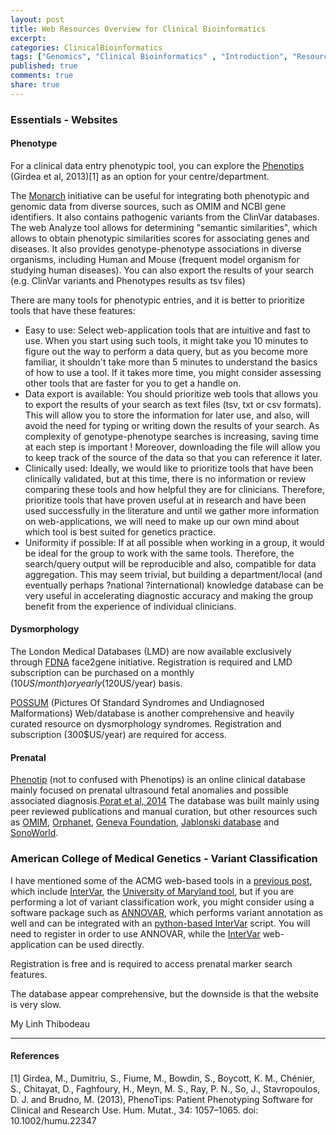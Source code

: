 ```yaml
---
layout: post
title: Web Resources Overview for Clinical Bioinformatics
excerpt:
categories: ClinicalBioinformatics
tags: ["Genomics", "Clinical Bioinformatics" , "Introduction", "Resources", "Web"]
published: true
comments: true
share: true
---
```


### Essentials - Websites

#### Phenotype

For a clinical data entry phenotypic tool, you can explore the [Phenotips](https://phenotips.org/) (Girdea et al, 2013)[1] as an option for your centre/department.

The [Monarch](https://monarchinitiative.org/phenotype) initiative can be useful for integrating both phenotypic and genomic data from diverse sources, such as OMIM and NCBI gene identifiers. It also contains pathogenic variants from the ClinVar databases. The web Analyze tool allows for determining "semantic similarities", which allows to obtain phenotypic similarities scores for associating genes and diseases. It also provides genotype-phenotype associations in diverse organisms, including Human and Mouse (frequent model organism for studying human diseases). You can also export the results of your search (e.g. ClinVar variants and Phenotypes results as tsv files)

There are many tools for phenotypic entries, and it is better to prioritize tools that have these features:

* Easy to use: Select web-application tools that are intuitive and fast to use. When you start using such tools, it might take you 10 minutes to figure out the way to perform a data query, but as you become more familiar, it shouldn't take more than 5 minutes to understand the basics of how to use a tool. If it takes more time, you might consider assessing other tools that are faster for you to get a handle on.
* Data export is available: You should prioritize web tools that allows you to export the results of your search as text files (tsv, txt or csv formats). This will allow you to store the information for later use, and also, will avoid the need for typing or writing down the results of your search. As complexity of genotype-phenotype searches is increasing, saving time at each step is important ! Moreover, downloading the file will allow you to keep track of the source of the data so that you can reference it later.
* Clinically used: Ideally, we would like to prioritize tools that have been clinically validated, but at this time, there is no information or review comparing these tools and how helpful they are for clinicians. Therefore, prioritize tools that have proven useful at in research and have been used successfully in the literature and until we gather more information on web-applications, we will need to make up our own mind about which tool is best suited for genetics practice.
* Uniformity if possible: If at all possible when working in a group, it would be ideal for the group to work with the same tools. Therefore, the search/query output will be reproducible and also, compatible for data aggregation. This may seem trivial, but building a department/local (and eventually perhaps ?national ?international) knowledge database can be very useful in accelerating diagnostic accuracy and making the group benefit from the experience of individual clinicians.

#### Dysmorphology

The London Medical Databases (LMD) are now available exclusively through [FDNA](https://www.face2gene.com/lmd-history/) face2gene initiative. Registration is required and LMD subscription can be purchased on a monthly (10$US/month) or yearly (120$US/year) basis.

[POSSUM](https://www.possum.net.au/) (Pictures Of Standard Syndromes and Undiagnosed Malformations) Web/database is another comprehensive and heavily curated resource on dysmorphology syndromes. Registration and subscription (300$US/year) are required for access.

#### Prenatal

[Phenotip](www.phenotip.com) (not to confused with Phenotips) is an online clinical database mainly focused on prenatal ultrasound fetal anomalies and possible associated diagnosis.[Porat et al, 2014](https://ojrd.biomedcentral.com/articles/10.1186/s13023-014-0204-7) The database was built mainly using peer reviewed publications and manual curation, but other resources such as [OMIM](http://www.omim.org/), [Orphanet](http://www.orpha.net/consor/cgi-bin/index.php), [Geneva Foundation](http://www.gfmer.ch), [Jablonski database](http://www.nlm.nih.gov/archive/20061212/mesh/jablonski/mesh/jablonski/syndrome_db.html) and [SonoWorld](http://sonoworld.com).

### American College of Medical Genetics - Variant Classification

I have mentioned some of the ACMG web-based tools in a [previous post](https://mylinhthibodeau.github.io//genomics101/WebResourcesOverview/), which include [InterVar](http://wintervar.wglab.org/), the [University of Maryland tool](http://www.medschool.umaryland.edu/Genetic_Variant_Interpretation_Tool1.html/), but if you are performing a lot of variant classification work, you might consider using a software package such as [ANNOVAR](http://annovar.openbioinformatics.org/en/latest/user-guide/download/), which performs variant annotation as well and can be integrated with an [python-based InterVar](https://github.com/WGLab/InterVar) script. You will need to register in order to use ANNOVAR, while the [InterVar](http://wintervar.wglab.org/) web-application can be used directly.

Registration is free and is required to access prenatal marker search features.

The database appear comprehensive, but the downside is that the website is very slow.

My Linh Thibodeau

***

#### References

[1] Girdea, M., Dumitriu, S., Fiume, M., Bowdin, S., Boycott, K. M., Chénier, S., Chitayat, D., Faghfoury, H., Meyn, M. S., Ray, P. N., So, J., Stavropoulos, D. J. and Brudno, M. (2013), PhenoTips: Patient Phenotyping Software for Clinical and Research Use. Hum. Mutat., 34: 1057–1065. doi: 10.1002/humu.22347
